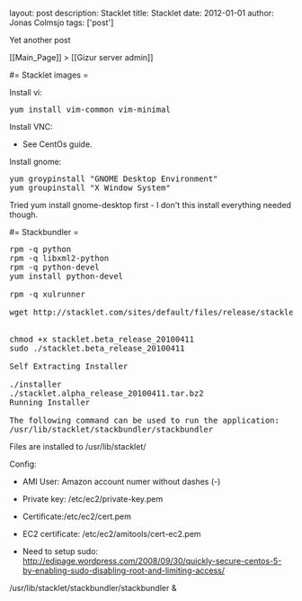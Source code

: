 layout: post
description: Stacklet
title: Stacklet
date: 2012-01-01
author: Jonas Colmsjo
tags: ['post']

Yet another post





[[Main_Page]] > [[Gizur server admin]]


#= Stacklet images =

Install vi:
<pre>
yum install vim-common vim-minimal
</pre>


Install VNC:
* See CentOs guide.


Install gnome:
<pre>
yum groypinstall "GNOME Desktop Environment"
yum groupinstall "X Window System"
</pre>

Tried yum install gnome-desktop first - I don't this install everything needed though.

#= Stackbundler =

<pre>
rpm -q python
rpm -q libxml2-python
rpm -q python-devel
yum install python-devel

rpm -q xulrunner

wget http://stacklet.com/sites/default/files/release/stacklet.beta_release_20100411


chmod +x stacklet.beta_release_20100411
sudo ./stacklet.beta_release_20100411

Self Extracting Installer

./installer
./stacklet.alpha_release_20100411.tar.bz2
Running Installer

The following command can be used to run the application:
/usr/lib/stacklet/stackbundler/stackbundler
</pre>

Files are installed to /usr/lib/stacklet/


Config:
* AMI User: Amazon account numer without dashes (-)
* Private key: /etc/ec2/private-key.pem
* Certificate:/etc/ec2/cert.pem
* EC2 certificate: /etc/ec2/amitools/cert-ec2.pem

* Need to setup sudo: http://edipage.wordpress.com/2008/09/30/quickly-secure-centos-5-by-enabling-sudo-disabling-root-and-limiting-access/

/usr/lib/stacklet/stackbundler/stackbundler &
